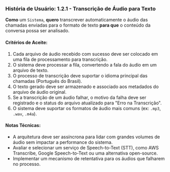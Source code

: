 ### **História de Usuário: 1.2.1 - Transcrição de Áudio para Texto**

**Como** um `Sistema`, **quero** transcrever automaticamente o áudio das chamadas enviadas para o formato de texto **para que** o conteúdo da conversa possa ser analisado.

#### **Critérios de Aceite:**
1.  Cada arquivo de áudio recebido com sucesso deve ser colocado em uma fila de processamento para transcrição.
2.  O sistema deve processar a fila, convertendo a fala do áudio em um arquivo de texto.
3.  O processo de transcrição deve suportar o idioma principal das chamadas (Português do Brasil).
4.  O texto gerado deve ser armazenado e associado aos metadados do arquivo de áudio original.
5.  Se a transcrição de um áudio falhar, o motivo da falha deve ser registrado e o status do arquivo atualizado para "Erro na Transcrição".
6.  O sistema deve suportar os formatos de áudio mais comuns (ex: `.mp3`, `.wav`, `.m4a`).

#### **Notas Técnicas:**
*   A arquitetura deve ser assíncrona para lidar com grandes volumes de áudio sem impactar a performance do sistema.
*   Avaliar e selecionar um serviço de Speech-to-Text (STT), como AWS Transcribe, Google Speech-to-Text ou uma alternativa open-source.
*   Implementar um mecanismo de retentativa para os áudios que falharem no processo.
